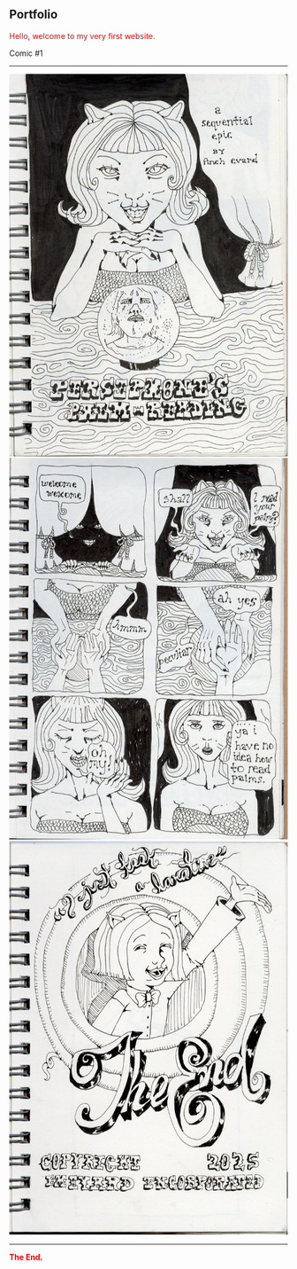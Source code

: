Portfolio
---
<span style="color:red">Hello, welcome to my very first website. </span>

Comic #1

---
![alt text](pamlcover.png)
![alt text](palm.png)
![alt text](theend.png)

---
<span style="color:red">**The End.**</span>

